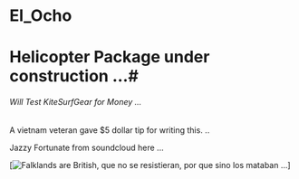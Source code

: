 # El_Ocho

# Helicopter Package under construction ...#

###### Will Test KiteSurfGear for Money ... ######

A vietnam veteran gave $5 dollar tip for writing this. ..

Jazzy Fortunate from soundcloud here ... 

[![Falklands are British, que no se resistieran, por que sino los mataban ... 
](https://raw.githubusercontent.com/rgarro/El_Ocho/main/elLocho.PNG)]


